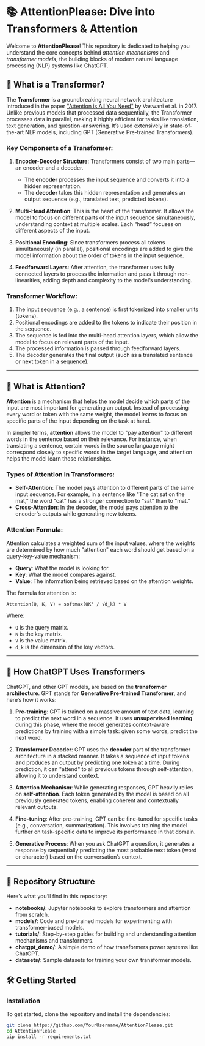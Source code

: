 # 📚 **AttentionPlease: Dive into Transformers & Attention**

Welcome to **AttentionPlease**! This repository is dedicated to helping you understand the core concepts behind *attention mechanisms* and *transformer models*, the building blocks of modern natural language processing (NLP) systems like ChatGPT.

## 🚀 What is a Transformer?

The **Transformer** is a groundbreaking neural network architecture introduced in the paper ["Attention is All You Need"](https://arxiv.org/abs/1706.03762) by Vaswani et al. in 2017. Unlike previous models that processed data sequentially, the Transformer processes data in parallel, making it highly efficient for tasks like translation, text generation, and question-answering. It’s used extensively in state-of-the-art NLP models, including GPT (Generative Pre-trained Transformers).

### Key Components of a Transformer:
1. **Encoder-Decoder Structure**: Transformers consist of two main parts—an encoder and a decoder.
   - The **encoder** processes the input sequence and converts it into a hidden representation.
   - The **decoder** takes this hidden representation and generates an output sequence (e.g., translated text, predicted tokens).

2. **Multi-Head Attention**: This is the heart of the transformer. It allows the model to focus on different parts of the input sequence simultaneously, understanding context at multiple scales. Each “head” focuses on different aspects of the input.

3. **Positional Encoding**: Since transformers process all tokens simultaneously (in parallel), positional encodings are added to give the model information about the order of tokens in the input sequence.

4. **Feedforward Layers**: After attention, the transformer uses fully connected layers to process the information and pass it through non-linearities, adding depth and complexity to the model’s understanding.

### Transformer Workflow:
1. The input sequence (e.g., a sentence) is first tokenized into smaller units (tokens).
2. Positional encodings are added to the tokens to indicate their position in the sequence.
3. The sequence is fed into the multi-head attention layers, which allow the model to focus on relevant parts of the input.
4. The processed information is passed through feedforward layers.
5. The decoder generates the final output (such as a translated sentence or next token in a sequence).

---

## 🎯 What is Attention?

**Attention** is a mechanism that helps the model decide which parts of the input are most important for generating an output. Instead of processing every word or token with the same weight, the model learns to focus on specific parts of the input depending on the task at hand.

In simpler terms, **attention** allows the model to "pay attention" to different words in the sentence based on their relevance. For instance, when translating a sentence, certain words in the source language might correspond closely to specific words in the target language, and attention helps the model learn those relationships.

### Types of Attention in Transformers:
- **Self-Attention**: The model pays attention to different parts of the same input sequence. For example, in a sentence like "The cat sat on the mat," the word "cat" has a stronger connection to "sat" than to "mat."
- **Cross-Attention**: In the decoder, the model pays attention to the encoder's outputs while generating new tokens.

### Attention Formula:
Attention calculates a weighted sum of the input values, where the weights are determined by how much "attention" each word should get based on a query-key-value mechanism:
- **Query**: What the model is looking for.
- **Key**: What the model compares against.
- **Value**: The information being retrieved based on the attention weights.

The formula for attention is:
```
Attention(Q, K, V) = softmax(QKᵀ / √d_k) * V
```

Where:
- `Q` is the query matrix.
- `K` is the key matrix.
- `V` is the value matrix.
- `d_k` is the dimension of the key vectors.

---

## 🤖 How ChatGPT Uses Transformers

ChatGPT, and other GPT models, are based on the **transformer architecture**. GPT stands for **Generative Pre-trained Transformer**, and here’s how it works:

1. **Pre-training**: GPT is trained on a massive amount of text data, learning to predict the next word in a sequence. It uses **unsupervised learning** during this phase, where the model generates context-aware predictions by training with a simple task: given some words, predict the next word.
   
2. **Transformer Decoder**: GPT uses the **decoder** part of the transformer architecture in a stacked manner. It takes a sequence of input tokens and produces an output by predicting one token at a time. During prediction, it can "attend" to all previous tokens through self-attention, allowing it to understand context.

3. **Attention Mechanism**: While generating responses, GPT heavily relies on **self-attention**. Each token generated by the model is based on all previously generated tokens, enabling coherent and contextually relevant outputs.

4. **Fine-tuning**: After pre-training, GPT can be fine-tuned for specific tasks (e.g., conversation, summarization). This involves training the model further on task-specific data to improve its performance in that domain.

5. **Generative Process**: When you ask ChatGPT a question, it generates a response by sequentially predicting the most probable next token (word or character) based on the conversation’s context.

---

## 📂 Repository Structure

Here’s what you’ll find in this repository:

- **notebooks/**: Jupyter notebooks to explore transformers and attention from scratch.
- **models/**: Code and pre-trained models for experimenting with transformer-based models.
- **tutorials/**: Step-by-step guides for building and understanding attention mechanisms and transformers.
- **chatgpt_demo/**: A simple demo of how transformers power systems like ChatGPT.
- **datasets/**: Sample datasets for training your own transformer models.

## 🛠 Getting Started

### Installation

To get started, clone the repository and install the dependencies:

```bash
git clone https://github.com/YourUsername/AttentionPlease.git
cd AttentionPlease
pip install -r requirements.txt
```
